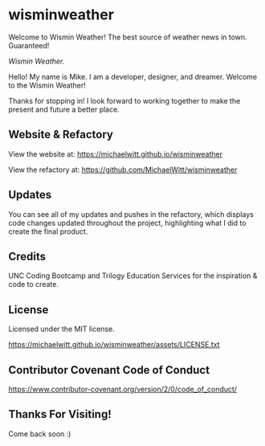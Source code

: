 # wisminweather
Welcome to Wismin Weather! The best source of weather news in town. Guaranteed! 

_Wismin Weather._


Hello! My name is Mike. I am a developer, designer, and dreamer. Welcome to the Wismin Weather!

<!-- If you are looking for a reliable and inquisitive space to write down your daily todo's and better plan your workday, then this is the site for you! The workday scheduler was created using the Moment.js API, along with JavaScript, jQuery, CSS, and HTML. The HTML houses the framework of the site, the CSS is used to make the site look more appealing, and the JavaScript and jQuery were used to change the function and form of the site. The time blocks and buttons were created in html, the time blocks change color by adding a css class to the appropriate elements, onclick events and local storage were added in jQuery to make sure that your information is entered and saved, and if statements and a for loop assists in changing the color of containers depending on the time of day. I hope that you enjoy the functionality and simplicity of the workday scheduler.  -->

Thanks for stopping in! I look forward to working together to make the present and future a better place. 

## Website & Refactory

View the website at: https://michaelwitt.github.io/wisminweather

View the refactory at: https://github.com/MichaelWitt/wisminweather

<!-- Website Preview: ![alt text](https://michaelwitt.github.io/workdayscheduler/Assets/website.png)
Demo: ![alt text](https://michaelwitt.github.io/workdayscheduler/Assets/websitedemo.png) -->

## Updates

You can see all of my updates and pushes in the refactory, which displays code changes updated throughout the project, highlighting what I did to create the final product.

## Credits

UNC Coding Bootcamp and Trilogy Education Services for the inspiration & code to create.

## License

Licensed under the MIT license.

https://michaelwitt.github.io/wisminweather/assets/LICENSE.txt

## Contributor Covenant Code of Conduct

https://www.contributor-covenant.org/version/2/0/code_of_conduct/

## Thanks For Visiting!

Come back soon :)